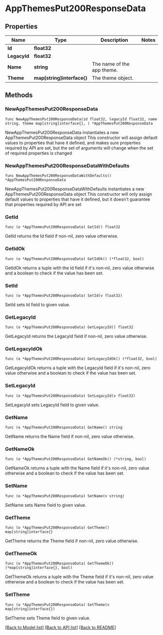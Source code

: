 # AppThemesPut200ResponseData

## Properties

Name | Type | Description | Notes
------------ | ------------- | ------------- | -------------
**Id** | **float32** |  | 
**LegacyId** | **float32** |  | 
**Name** | **string** | The name of the app theme. | 
**Theme** | **map[string]interface{}** | The theme object. | 

## Methods

### NewAppThemesPut200ResponseData

`func NewAppThemesPut200ResponseData(id float32, legacyId float32, name string, theme map[string]interface{}, ) *AppThemesPut200ResponseData`

NewAppThemesPut200ResponseData instantiates a new AppThemesPut200ResponseData object
This constructor will assign default values to properties that have it defined,
and makes sure properties required by API are set, but the set of arguments
will change when the set of required properties is changed

### NewAppThemesPut200ResponseDataWithDefaults

`func NewAppThemesPut200ResponseDataWithDefaults() *AppThemesPut200ResponseData`

NewAppThemesPut200ResponseDataWithDefaults instantiates a new AppThemesPut200ResponseData object
This constructor will only assign default values to properties that have it defined,
but it doesn't guarantee that properties required by API are set

### GetId

`func (o *AppThemesPut200ResponseData) GetId() float32`

GetId returns the Id field if non-nil, zero value otherwise.

### GetIdOk

`func (o *AppThemesPut200ResponseData) GetIdOk() (*float32, bool)`

GetIdOk returns a tuple with the Id field if it's non-nil, zero value otherwise
and a boolean to check if the value has been set.

### SetId

`func (o *AppThemesPut200ResponseData) SetId(v float32)`

SetId sets Id field to given value.


### GetLegacyId

`func (o *AppThemesPut200ResponseData) GetLegacyId() float32`

GetLegacyId returns the LegacyId field if non-nil, zero value otherwise.

### GetLegacyIdOk

`func (o *AppThemesPut200ResponseData) GetLegacyIdOk() (*float32, bool)`

GetLegacyIdOk returns a tuple with the LegacyId field if it's non-nil, zero value otherwise
and a boolean to check if the value has been set.

### SetLegacyId

`func (o *AppThemesPut200ResponseData) SetLegacyId(v float32)`

SetLegacyId sets LegacyId field to given value.


### GetName

`func (o *AppThemesPut200ResponseData) GetName() string`

GetName returns the Name field if non-nil, zero value otherwise.

### GetNameOk

`func (o *AppThemesPut200ResponseData) GetNameOk() (*string, bool)`

GetNameOk returns a tuple with the Name field if it's non-nil, zero value otherwise
and a boolean to check if the value has been set.

### SetName

`func (o *AppThemesPut200ResponseData) SetName(v string)`

SetName sets Name field to given value.


### GetTheme

`func (o *AppThemesPut200ResponseData) GetTheme() map[string]interface{}`

GetTheme returns the Theme field if non-nil, zero value otherwise.

### GetThemeOk

`func (o *AppThemesPut200ResponseData) GetThemeOk() (*map[string]interface{}, bool)`

GetThemeOk returns a tuple with the Theme field if it's non-nil, zero value otherwise
and a boolean to check if the value has been set.

### SetTheme

`func (o *AppThemesPut200ResponseData) SetTheme(v map[string]interface{})`

SetTheme sets Theme field to given value.



[[Back to Model list]](../README.md#documentation-for-models) [[Back to API list]](../README.md#documentation-for-api-endpoints) [[Back to README]](../README.md)


